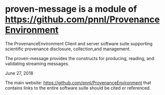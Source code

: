 # proven-message is a module of https://github.com/pnnl/ProvenanceEnvironment
 
The ProvenanceEnvironment Client and server software suite supporting scientific provenance disclosure, collection,and management.

The proven-message provides the constructs for producing, reading, and validating streaming messages. 

June 27, 2018

The main website:  https://github.com/pnnl/ProvenanceEnvironment that contains links to the entire software suite should be cited or referenced.



